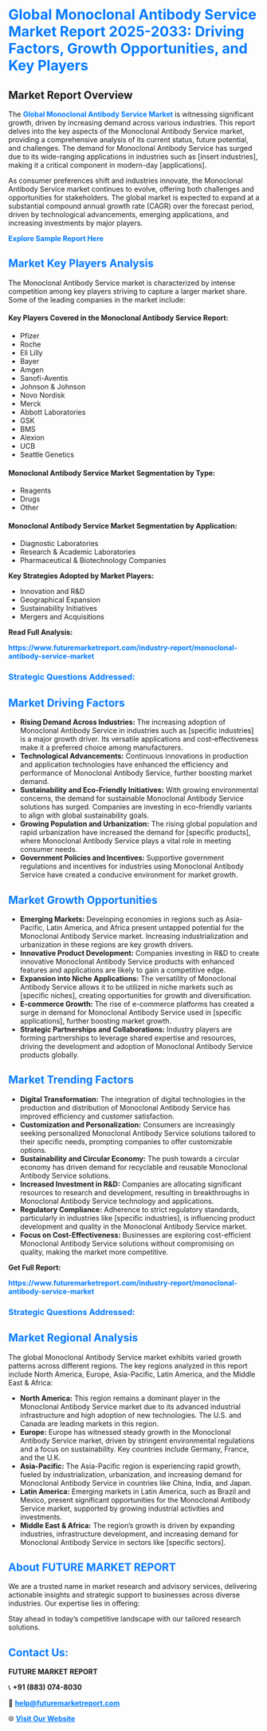 <h1 style="color: #007BFF;">Global Monoclonal Antibody Service Market Report 2025-2033: Driving Factors, Growth Opportunities, and Key Players</h1>

<section id="overview">
<h2>Market Report Overview</h2>
<p>The <a href="https://www.futuremarketreport.com/industry-report/monoclonal-antibody-service-market" style="color: #007BFF; text-decoration: none;"><strong>Global Monoclonal Antibody Service Market</strong></a> is witnessing significant growth, driven by increasing demand across various industries. This report delves into the key aspects of the Monoclonal Antibody Service market, providing a comprehensive analysis of its current status, future potential, and challenges. The demand for Monoclonal Antibody Service has surged due to its wide-ranging applications in industries such as [insert industries], making it a critical component in modern-day [applications].</p>
<p>As consumer preferences shift and industries innovate, the Monoclonal Antibody Service market continues to evolve, offering both challenges and opportunities for stakeholders. The global market is expected to expand at a substantial compound annual growth rate (CAGR) over the forecast period, driven by technological advancements, emerging applications, and increasing investments by major players.</p>
</section>

<section id="overview">
<p><a href="https://www.futuremarketreport.com/request-sample/reportId=58207" style="color: #007BFF; text-decoration: none;"><strong>Explore Sample Report Here</strong></a></p>
</section>

<section id="key-players">
<h2 style="color: #007BFF;">Market Key Players Analysis</h2>
<p>The Monoclonal Antibody Service market is characterized by intense competition among key players striving to capture a larger market share. Some of the leading companies in the market include:</p>
<h4>Key Players Covered in the Monoclonal Antibody Service Report:</h4>
<ul><li>Pfizer</li><li>Roche</li><li>Eli Lilly</li><li>Bayer</li><li>Amgen</li><li>Sanofi-Aventis</li><li>Johnson &amp; Johnson</li><li>Novo Nordisk</li><li>Merck</li><li>Abbott Laboratories</li><li>GSK</li><li>BMS</li><li>Alexion</li><li>UCB</li><li>Seattle Genetics</li></ul>
<h4>Monoclonal Antibody Service Market Segmentation by Type:</h4>
<ul><li>Reagents</li><li>Drugs</li><li>Other</li></ul>

<h4>Monoclonal Antibody Service Market Segmentation by Application:</h4>
<ul><li>Diagnostic Laboratories</li><li>Research &amp; Academic Laboratories</li><li>Pharmaceutical &amp; Biotechnology Companies</li></ul>
<p><strong>Key Strategies Adopted by Market Players:</strong></p>
<ul>
<li>Innovation and R&D</li>
<li>Geographical Expansion</li>
<li>Sustainability Initiatives</li>
<li>Mergers and Acquisitions</li>
</ul>
</section>

<section>
<p><strong>Read Full Analysis: </strong></p><a href="https://www.futuremarketreport.com/industry-report/monoclonal-antibody-service-market" style="color: #007BFF; text-decoration: none;"><strong>https://www.futuremarketreport.com/industry-report/monoclonal-antibody-service-market</strong></a>
<h3 style="color: #007BFF;">Strategic Questions Addressed:</h3>
</section>

<section id="driving-factors">
<h2 style="color: #007BFF;">Market Driving Factors</h2>
<ul>
<li><strong>Rising Demand Across Industries:</strong> The increasing adoption of Monoclonal Antibody Service in industries such as [specific industries] is a major growth driver. Its versatile applications and cost-effectiveness make it a preferred choice among manufacturers.</li>
<li><strong>Technological Advancements:</strong> Continuous innovations in production and application technologies have enhanced the efficiency and performance of Monoclonal Antibody Service, further boosting market demand.</li>
<li><strong>Sustainability and Eco-Friendly Initiatives:</strong> With growing environmental concerns, the demand for sustainable Monoclonal Antibody Service solutions has surged. Companies are investing in eco-friendly variants to align with global sustainability goals.</li>
<li><strong>Growing Population and Urbanization:</strong> The rising global population and rapid urbanization have increased the demand for [specific products], where Monoclonal Antibody Service plays a vital role in meeting consumer needs.</li>
<li><strong>Government Policies and Incentives:</strong> Supportive government regulations and incentives for industries using Monoclonal Antibody Service have created a conducive environment for market growth.</li>
</ul>
</section>

<section id="growth-opportunities">
<h2 style="color: #007BFF;">Market Growth Opportunities</h2>
<ul>
<li><strong>Emerging Markets:</strong> Developing economies in regions such as Asia-Pacific, Latin America, and Africa present untapped potential for the Monoclonal Antibody Service market. Increasing industrialization and urbanization in these regions are key growth drivers.</li>
<li><strong>Innovative Product Development:</strong> Companies investing in R&D to create innovative Monoclonal Antibody Service products with enhanced features and applications are likely to gain a competitive edge.</li>
<li><strong>Expansion into Niche Applications:</strong> The versatility of Monoclonal Antibody Service allows it to be utilized in niche markets such as [specific niches], creating opportunities for growth and diversification.</li>
<li><strong>E-commerce Growth:</strong> The rise of e-commerce platforms has created a surge in demand for Monoclonal Antibody Service used in [specific applications], further boosting market growth.</li>
<li><strong>Strategic Partnerships and Collaborations:</strong> Industry players are forming partnerships to leverage shared expertise and resources, driving the development and adoption of Monoclonal Antibody Service products globally.</li>
</ul>
</section>

<section id="trending-factors">
<h2 style="color: #007BFF;">Market Trending Factors</h2>
<ul>
<li><strong>Digital Transformation:</strong> The integration of digital technologies in the production and distribution of Monoclonal Antibody Service has improved efficiency and customer satisfaction.</li>
<li><strong>Customization and Personalization:</strong> Consumers are increasingly seeking personalized Monoclonal Antibody Service solutions tailored to their specific needs, prompting companies to offer customizable options.</li>
<li><strong>Sustainability and Circular Economy:</strong> The push towards a circular economy has driven demand for recyclable and reusable Monoclonal Antibody Service solutions.</li>
<li><strong>Increased Investment in R&D:</strong> Companies are allocating significant resources to research and development, resulting in breakthroughs in Monoclonal Antibody Service technology and applications.</li>
<li><strong>Regulatory Compliance:</strong> Adherence to strict regulatory standards, particularly in industries like [specific industries], is influencing product development and quality in the Monoclonal Antibody Service market.</li>
<li><strong>Focus on Cost-Effectiveness:</strong> Businesses are exploring cost-efficient Monoclonal Antibody Service solutions without compromising on quality, making the market more competitive.</li>
</ul>
</section>

<section>
<p><strong>Get Full Report: </strong></p><a href="https://www.futuremarketreport.com/industry-report/monoclonal-antibody-service-market" style="color: #007BFF; text-decoration: none;"><strong>https://www.futuremarketreport.com/industry-report/monoclonal-antibody-service-market</strong></a>
<h3 style="color: #007BFF;">Strategic Questions Addressed:</h3>
</section>


<section id="regional-analysis">
<h2 style="color: #007BFF;">Market Regional Analysis</h2>
<p>The global Monoclonal Antibody Service market exhibits varied growth patterns across different regions. The key regions analyzed in this report include North America, Europe, Asia-Pacific, Latin America, and the Middle East & Africa:</p>
<ul>
<li><strong>North America:</strong> This region remains a dominant player in the Monoclonal Antibody Service market due to its advanced industrial infrastructure and high adoption of new technologies. The U.S. and Canada are leading markets in this region.</li>
<li><strong>Europe:</strong> Europe has witnessed steady growth in the Monoclonal Antibody Service market, driven by stringent environmental regulations and a focus on sustainability. Key countries include Germany, France, and the U.K.</li>
<li><strong>Asia-Pacific:</strong> The Asia-Pacific region is experiencing rapid growth, fueled by industrialization, urbanization, and increasing demand for Monoclonal Antibody Service in countries like China, India, and Japan.</li>
<li><strong>Latin America:</strong> Emerging markets in Latin America, such as Brazil and Mexico, present significant opportunities for the Monoclonal Antibody Service market, supported by growing industrial activities and investments.</li>
<li><strong>Middle East & Africa:</strong> The region’s growth is driven by expanding industries, infrastructure development, and increasing demand for Monoclonal Antibody Service in sectors like [specific sectors].</li>
</ul>
</section>

<footer>
<h2 style="color: #007BFF;">About FUTURE MARKET REPORT</h2>
<p>We are a trusted name in market research and advisory services, delivering actionable insights and strategic support to businesses across diverse industries. Our expertise lies in offering:</p>

<p>Stay ahead in today’s competitive landscape with our tailored research solutions.</p>

<h2 style="color: #007BFF;">Contact Us:</h2>
<p><strong>FUTURE MARKET REPORT</strong></p>
<p>📞 <strong>+91 (883) 074-8030</strong></p>
<p>📧 <strong><a href="mailto:help@futuremarketreport.com" style="color: #007BFF;">help@futuremarketreport.com</a></strong></p>
<p>🌐 <strong><a href="https://www.futuremarketreport.com/" style="color: #007BFF;">Visit Our Website</a></strong></p>
</footer>